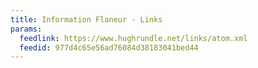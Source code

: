 ```yaml
---
title: Information Flaneur - Links
params:
  feedlink: https://www.hughrundle.net/links/atom.xml
  feedid: 977d4c65e56ad76084d38183041bed44
---
```

